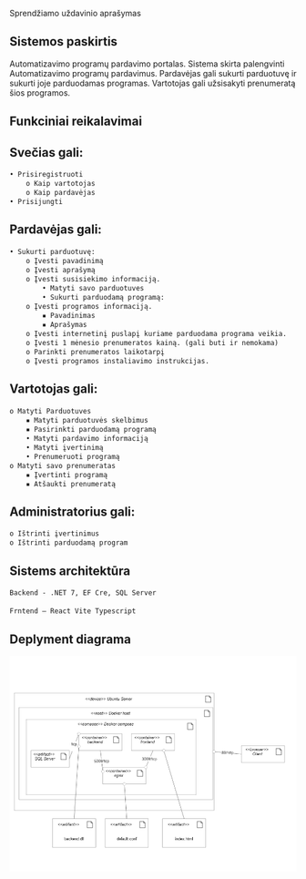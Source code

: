 Sprendžiamo uždavinio aprašymas
## Sistemos paskirtis
Automatizavimo programų pardavimo portalas.
Sistema skirta palengvinti Automatizavimo programų pardavimus. Pardavėjas gali sukurti
parduotuvę ir sukurti joje parduodamas programas. Vartotojas gali užsisakyti prenumeratą šios
programos.
## Funkciniai reikalavimai
## Svečias gali:
    • Prisiregistruoti
        o Kaip vartotojas
        o Kaip pardavėjas
    • Prisijungti
## Pardavėjas gali:
    • Sukurti parduotuvę:
        o Įvesti pavadinimą
        o Įvesti aprašymą
        o Įvesti susisiekimo informaciją.
            • Matyti savo parduotuves
            • Sukurti parduodamą programą:
        o Įvesti programos informaciją.
            ▪ Pavadinimas
            ▪ Aprašymas
        o Įvesti internetinį puslapį kuriame parduodama programa veikia.
        o Įvesti 1 mėnesio prenumeratos kainą. (gali buti ir nemokama)
        o Parinkti prenumeratos laikotarpį
        o Įvesti programos instaliavimo instrukcijas.
## Vartotojas gali:
    o Matyti Parduotuves
        ▪ Matyti parduotuvės skelbimus
        ▪ Pasirinkti parduodamą programą
        • Matyti pardavimo informaciją
        • Matyti įvertinimą
        • Prenumeruoti programą
    o Matyti savo prenumeratas
        ▪ Įvertinti programą
        ▪ Atšaukti prenumeratą
## Administratorius gali:
    o Ištrinti įvertinimus
    o Ištrinti parduodamą program




## Sistems architektūra

    Backend - .NET 7, EF Cre, SQL Server

    Frntend – React Vite Typescript
    
## Deplyment diagrama


![uml](./diagrams/uml.png)